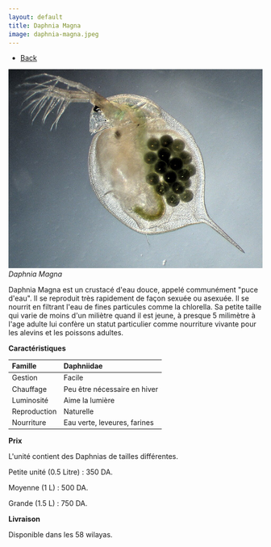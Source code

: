 ```yaml
---
layout: default
title: Daphnia Magna
image: daphnia-magna.jpeg
---
```

<ul><li><a href="{{site.url}}/live-food">Back</a></li></ul>

![Daphnia Magna](/assets/img/daphnia-magna.jpeg)
*Daphnia Magna*

Daphnia Magna est un crustacé d'eau douce, appelé communément "puce d'eau". Il se reproduit très rapidement de façon sexuée ou asexuée. Il se nourrit en filtrant l'eau de fines particules comme la chlorella. Sa petite taille qui varie de moins d'un miliètre quand il est jeune, à presque 5 milimètre à l'age adulte lui confère un statut particulier comme nourriture vivante pour les alevins et les poissons adultes.

**Caractéristiques**


| Famille          | Daphniidae   									|
| :--------------  | :----------        							|
| Gestion          | Facile  		    							|
| Chauffage 	   | Peu être nécessaire en hiver              		|
| Luminosité       | Aime la lumière             					|
| Reproduction     | Naturelle 										|
| Nourriture       | Eau verte, leveures, farines                   |


**Prix** 

L'unité contient des Daphnias de tailles différentes.

Petite unité (0.5 Litre) : 350 DA.

Moyenne (1 L) : 500 DA.

Grande (1.5 L) : 750 DA.

**Livraison**

Disponible dans les 58 wilayas.
